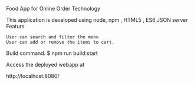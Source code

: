 Food App for Online Order
Technology

This application is developed using node, npm , HTML5 , ES6,JSON server
Featurs
	
    User can search and filter the menu
    User can add or remove the items to cart.


Build command.
$ npm run build:start

Access the deployed webapp at

http://localhost:8080/

